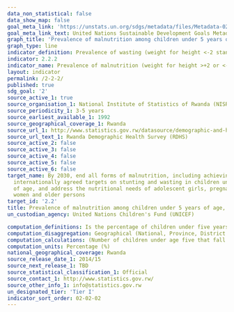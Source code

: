 ```yaml
---
data_non_statistical: false
data_show_map: false
goal_meta_link: 'https://unstats.un.org/sdgs/metadata/files/Metadata-02-02-02.pdf'
goal_meta_link_text: United Nations Sustainable Development Goals Metadata (pdf 232kB)
graph_title: 'Prevalence of malnutrition among children under 5 years of age, by type'
graph_type: line
indicator_definition: Prevalence of wasting (weight for height <-2 standard deviation from the median of the World Health Organization (WHO) Child Growth Standards) among children under 5 years of age. Child growth is an internationally accepted outcome reflecting child nutritional status. Child wasting refers to a child who is too thin for his or her height and is the result of recent rapid weight loss or the failure to gain weight. A child who is moderately or severely wasted has an increased risk of death, but treatment is possible. Child wasting is one of the World Health Assembly nutrition target indicators.
indicator: 2.2.2
indicator_name: Prevalence of malnutrition (weight for height >+2 or <-2 standard deviation from the median of the WHO Child Growth Standards) among children under 5 years of age, by type (wasting and overweight)
layout: indicator
permalink: /2-2-2/
published: true
sdg_goal: '2'
source_active_1: true
source_organisation_1: National Institute of Statistics of Rwanda (NISR)
source_periodicity_1: 3-5 years
source_earliest_available_1: 1992
source_geographical_coverage_1: Rwanda
source_url_1: http://www.statistics.gov.rw/datasource/demographic-and-health-survey-dhs
source_url_text_1: Rwanda Demographic Health Survey (RDHS)
source_active_2: false
source_active_3: false
source_active_4: false
source_active_5: false
source_active_6: false
target_name: By 2030, end all forms of malnutrition, including achieving, by 2025, the
  internationally agreed targets on stunting and wasting in children under 5 years
  of age, and address the nutritional needs of adolescent girls, pregnant and lactating
  women and older persons
target_id: '2.2'
title: Prevalence of malnutrition among children under 5 years of age, by type
un_custodian_agency: United Nations Children's Fund (UNICEF)

computation_definitions: Is the percentage of children under five years old whose weight for height are less than minus two standards deviations (wasting) and above than plus two standards deviations (overweight) from the median weight for height of the reference population ages 0–59 months. The nutritional status of children in the survey population was compared with the 2006 WHO Child Growth Standards (WHO, 2006) 
computation_disaggregation: Geographical (National, Province, District Residence (Urban & Rural), Sex, Age in months, Marital Status, education level, highest level of degree obtained, wealth quintile.
computation_calculations: (Number of children under age five that fall below minus two standard deviations from the median weight for height of the 2006 WHO Child Growth Standards / total number of children under age five that were measured) * 100
computation_units: Percentage (%)
national_geographical_coverage: Rwanda
source_release_date_1: 2014/15
source_next_release_1: TBD
source_statistical_classification_1: Official
source_contact_1: http://www.statistics.gov.rw/
source_other_info_1: info@statistics.gov.rw
un_designated_tier: 'Tier I'
indicator_sort_order: 02-02-02
---
```

